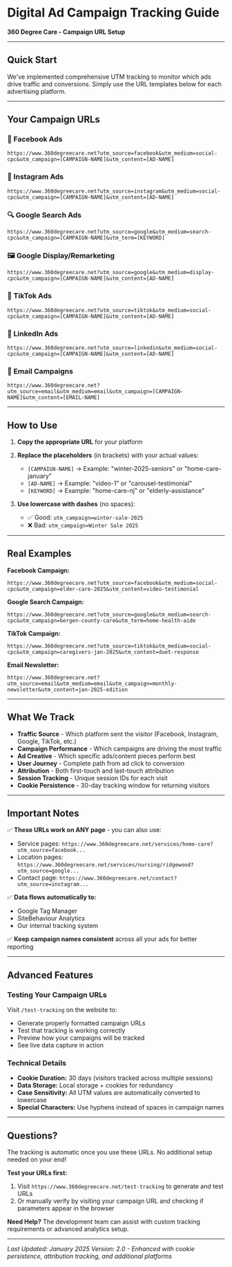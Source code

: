 # Digital Ad Campaign Tracking Guide
**360 Degree Care - Campaign URL Setup**

---

## Quick Start
We've implemented comprehensive UTM tracking to monitor which ads drive traffic and conversions. Simply use the URL templates below for each advertising platform.

---

## Your Campaign URLs

### 📘 Facebook Ads
```
https://www.360degreecare.net?utm_source=facebook&utm_medium=social-cpc&utm_campaign=[CAMPAIGN-NAME]&utm_content=[AD-NAME]
```

### 📸 Instagram Ads
```
https://www.360degreecare.net?utm_source=instagram&utm_medium=social-cpc&utm_campaign=[CAMPAIGN-NAME]&utm_content=[AD-NAME]
```

### 🔍 Google Search Ads
```
https://www.360degreecare.net?utm_source=google&utm_medium=search-cpc&utm_campaign=[CAMPAIGN-NAME]&utm_term=[KEYWORD]
```

### 🖼️ Google Display/Remarketing
```
https://www.360degreecare.net?utm_source=google&utm_medium=display-cpc&utm_campaign=[CAMPAIGN-NAME]&utm_content=[AD-NAME]
```

### 🎥 TikTok Ads
```
https://www.360degreecare.net?utm_source=tiktok&utm_medium=social-cpc&utm_campaign=[CAMPAIGN-NAME]&utm_content=[AD-NAME]
```

### 💼 LinkedIn Ads
```
https://www.360degreecare.net?utm_source=linkedin&utm_medium=social-cpc&utm_campaign=[CAMPAIGN-NAME]&utm_content=[AD-NAME]
```

### 📧 Email Campaigns
```
https://www.360degreecare.net?utm_source=email&utm_medium=email&utm_campaign=[CAMPAIGN-NAME]&utm_content=[EMAIL-NAME]
```

---

## How to Use

1. **Copy the appropriate URL** for your platform
2. **Replace the placeholders** (in brackets) with your actual values:
   - `[CAMPAIGN-NAME]` → Example: "winter-2025-seniors" or "home-care-january"
   - `[AD-NAME]` → Example: "video-1" or "carousel-testimonial"
   - `[KEYWORD]` → Example: "home-care-nj" or "elderly-assistance"

3. **Use lowercase with dashes** (no spaces):
   - ✅ Good: `utm_campaign=winter-sale-2025`
   - ❌ Bad: `utm_campaign=Winter Sale 2025`

---

## Real Examples

**Facebook Campaign:**
```
https://www.360degreecare.net?utm_source=facebook&utm_medium=social-cpc&utm_campaign=elder-care-2025&utm_content=video-testimonial
```

**Google Search Campaign:**
```
https://www.360degreecare.net?utm_source=google&utm_medium=search-cpc&utm_campaign=bergen-county-care&utm_term=home-health-aide
```

**TikTok Campaign:**
```
https://www.360degreecare.net?utm_source=tiktok&utm_medium=social-cpc&utm_campaign=caregivers-jan-2025&utm_content=duet-response
```

**Email Newsletter:**
```
https://www.360degreecare.net?utm_source=email&utm_medium=email&utm_campaign=monthly-newsletter&utm_content=jan-2025-edition
```

---

## What We Track

- **Traffic Source** - Which platform sent the visitor (Facebook, Instagram, Google, TikTok, etc.)
- **Campaign Performance** - Which campaigns are driving the most traffic
- **Ad Creative** - Which specific ads/content pieces perform best
- **User Journey** - Complete path from ad click to conversion
- **Attribution** - Both first-touch and last-touch attribution
- **Session Tracking** - Unique session IDs for each visit
- **Cookie Persistence** - 30-day tracking window for returning visitors

---

## Important Notes

✅ **These URLs work on ANY page** - you can also use:
- Service pages: `https://www.360degreecare.net/services/home-care?utm_source=facebook...`
- Location pages: `https://www.360degreecare.net/services/nursing/ridgewood?utm_source=google...`
- Contact page: `https://www.360degreecare.net/contact?utm_source=instagram...`

✅ **Data flows automatically to:**
- Google Tag Manager
- SiteBehaviour Analytics
- Our internal tracking system

✅ **Keep campaign names consistent** across all your ads for better reporting

---

## Advanced Features

### Testing Your Campaign URLs
Visit `/test-tracking` on the website to:
- Generate properly formatted campaign URLs
- Test that tracking is working correctly
- Preview how your campaigns will be tracked
- See live data capture in action

### Technical Details
- **Cookie Duration:** 30 days (visitors tracked across multiple sessions)
- **Data Storage:** Local storage + cookies for redundancy
- **Case Sensitivity:** All UTM values are automatically converted to lowercase
- **Special Characters:** Use hyphens instead of spaces in campaign names

---

## Questions?

The tracking is automatic once you use these URLs. No additional setup needed on your end!

**Test your URLs first:**
1. Visit `https://www.360degreecare.net/test-tracking` to generate and test URLs
2. Or manually verify by visiting your campaign URL and checking if parameters appear in the browser

**Need Help?** The development team can assist with custom tracking requirements or advanced analytics setup.

---

*Last Updated: January 2025*
*Version: 2.0 - Enhanced with cookie persistence, attribution tracking, and additional platforms*